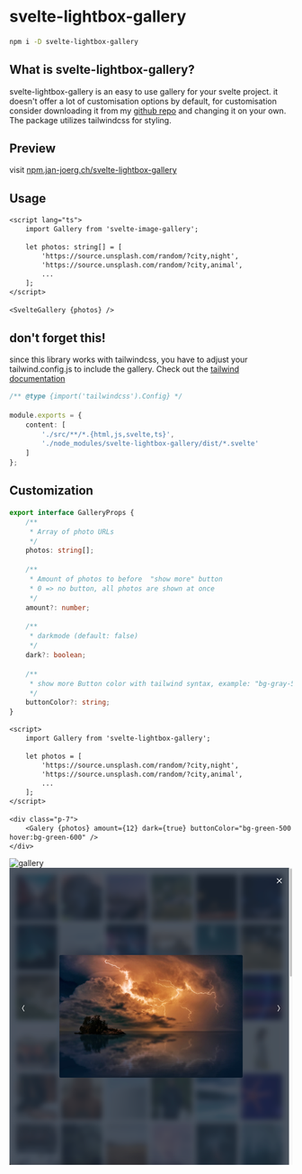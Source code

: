 # svelte-lightbox-gallery

```bash
npm i -D svelte-lightbox-gallery
```

## What is svelte-lightbox-gallery?

svelte-lightbox-gallery is an easy to use gallery for your svelte project. it doesn't offer a lot of customisation options by default, for customisation consider downloading it from my [github repo](https://github.com/joergjan/svelte-image-gallery) and changing it on your own. The package utilizes tailwindcss for styling.

## Preview

visit [npm.jan-joerg.ch/svelte-lightbox-gallery](https://npm.jan-joerg.ch/svelte-lightbox-gallery)

## Usage

```svelte
<script lang="ts">
	import Gallery from 'svelte-image-gallery';

	let photos: string[] = [
		'https://source.unsplash.com/random/?city,night',
		'https://source.unsplash.com/random/?city,animal',
        ...
	];
</script>

<SvelteGallery {photos} />
```

## don't forget this!

since this library works with tailwindcss, you have to adjust your tailwind.config.js to include the gallery. Check out the [tailwind documentation](​​https://www.tailwindcss.com/docs/content-configuration#working-with-third-party-libraries)

```typescript
/** @type {import('tailwindcss').Config} */

module.exports = {
	content: [
		'./src/**/*.{html,js,svelte,ts}',
		'./node_modules/svelte-lightbox-gallery/dist/*.svelte'
	]
};
```

## Customization

```typescript
export interface GalleryProps {
	/**
	 * Array of photo URLs
	 */
	photos: string[];

	/**
	 * Amount of photos to before  "show more" button
	 * 0 => no button, all photos are shown at once
	 */
	amount?: number;

	/**
	 * darkmode (default: false)
	 */
	dark?: boolean;

	/**
	 * show more Button color with tailwind syntax, example: "bg-gray-500 hover:bg-gray-600"
	 */
	buttonColor?: string;
}
```

```svelte
<script>
	import Gallery from 'svelte-lightbox-gallery';

	let photos = [
		'https://source.unsplash.com/random/?city,night',
		'https://source.unsplash.com/random/?city,animal',
		...
	];
</script>

<div class="p-7">
	<Galery {photos} amount={12} dark={true} buttonColor="bg-green-500 hover:bg-green-600" />
</div>
```

![gallery](image.png)
![lightbox](image-1.png)
